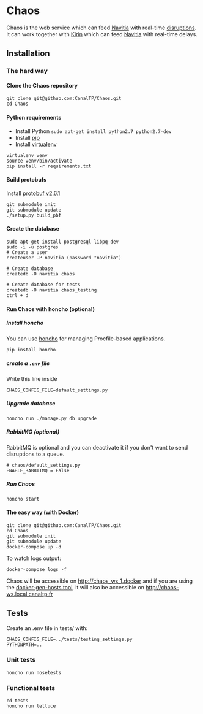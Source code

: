 # Chaos
Chaos is the web service which can feed [Navitia](https://github.com/CanalTP/navitia) with real-time [disruptions](http://doc.navitia.io/#traffic-reports).
It can work together with [Kirin](https://github.com/CanalTP/kirin) which can feed [Navitia](https://github.com/CanalTP/navitia) with real-time delays.

## Installation

### The hard way

#### Clone the Chaos repository
```
git clone git@github.com:CanalTP/Chaos.git
cd Chaos
```

#### Python requirements
- Install Python `sudo apt-get install python2.7 python2.7-dev`
- Install [pip](https://pip.pypa.io/en/latest/installing/)
- Install [virtualenv](http://virtualenv.readthedocs.org/en/latest/installation.html)

```
virtualenv venv
source venv/bin/activate
pip install -r requirements.txt
```

#### Build protobufs
Install [protobuf v2.6.1](https://github.com/google/protobuf/blob/master/src/README.md)
```
git submodule init
git submodule update
./setup.py build_pbf
```

#### Create the database
```
sudo apt-get install postgresql libpq-dev
sudo -i -u postgres
# Create a user
createuser -P navitia (password "navitia")

# Create database
createdb -O navitia chaos

# Create database for tests
createdb -O navitia chaos_testing
ctrl + d
```

#### Run Chaos with honcho (optional)
##### Install honcho
You can use [honcho](https://github.com/nickstenning/honcho) for managing Procfile-based applications.

```
pip install honcho
```

##### create a `.env` file
Write this line inside
```
CHAOS_CONFIG_FILE=default_settings.py
```

##### Upgrade database

```
honcho run ./manage.py db upgrade
```

##### RabbitMQ (optional)
RabbitMQ is optional and you can deactivate it if you don't want to send disruptions to a queue.

```
# chaos/default_settings.py
ENABLE_RABBITMQ = False
```

##### Run Chaos
```
honcho start
```

#### The easy way (with Docker)

```
git clone git@github.com:CanalTP/Chaos.git
cd Chaos
git submodule init
git submodule update
docker-compose up -d
```

To watch logs output: 
```
docker-compose logs -f
``` 

Chaos will be accessible on http://chaos_ws_1.docker and if you are using the [docker-gen-hosts tool](https://github.com/vincentlepot/docker-gen-hosts), it will also be accessible on http://chaos-ws.local.canaltp.fr 

## Tests
Create an .env file in tests/ with:
```
CHAOS_CONFIG_FILE=../tests/testing_settings.py
PYTHONPATH=..
```

### Unit tests
```
honcho run nosetests
```

### Functional tests
```
cd tests
honcho run lettuce
```

